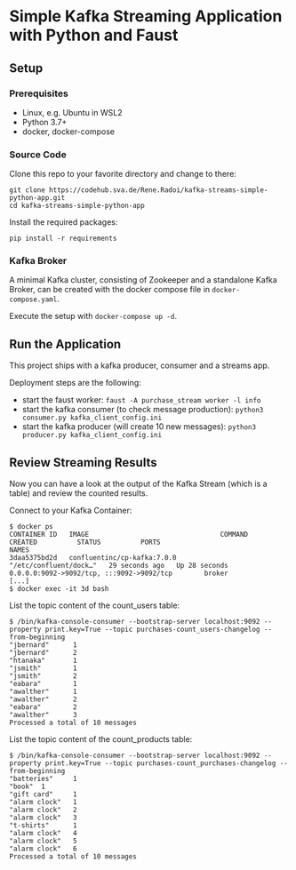 # Simple Kafka Streaming Application with Python and Faust

## Setup
### Prerequisites
- Linux, e.g. Ubuntu in WSL2
- Python 3.7+
- docker, docker-compose

### Source Code
Clone this repo to your favorite directory and change to there:
```
git clone https://codehub.sva.de/Rene.Radoi/kafka-streams-simple-python-app.git
cd kafka-streams-simple-python-app
```

Install the required packages:
```
pip install -r requirements
```

### Kafka Broker
A minimal Kafka cluster, consisting of Zookeeper and a standalone Kafka Broker, can be created with the docker compose 
file in `docker-compose.yaml`. 

Execute the setup with `docker-compose up -d`.

## Run the Application
This project ships with a kafka producer, consumer and a streams app.

Deployment steps are the following:
* start the faust worker: `faust -A purchase_stream worker -l info`
* start the kafka consumer (to check message production): `python3 consumer.py kafka_client_config.ini`
* start the kafka producer (will create 10 new messages): `python3 producer.py kafka_client_config.ini`

## Review Streaming Results
Now you can have a look at the output of the Kafka Stream (which is a table) and review the counted results.

Connect to your Kafka Container:
```
$ docker ps
CONTAINER ID   IMAGE                                 COMMAND                  CREATED          STATUS          PORTS                                            NAMES
3daa5375bd2d   confluentinc/cp-kafka:7.0.0           "/etc/confluent/dock…"   29 seconds ago   Up 28 seconds   0.0.0.0:9092->9092/tcp, :::9092->9092/tcp        broker
[...]
$ docker exec -it 3d bash
```

List the topic content of the count_users table:
```
$ /bin/kafka-console-consumer --bootstrap-server localhost:9092 --property print.key=True --topic purchases-count_users-changelog --from-beginning
"jbernard"      1
"jbernard"      2
"htanaka"       1
"jsmith"        1
"jsmith"        2
"eabara"        1
"awalther"      1
"awalther"      2
"eabara"        2
"awalther"      3
Processed a total of 10 messages
```

List the topic content of the count_products table:
```
$ /bin/kafka-console-consumer --bootstrap-server localhost:9092 --property print.key=True --topic purchases-count_purchases-changelog --from-beginning
"batteries"     1
"book"  1
"gift card"     1
"alarm clock"   1
"alarm clock"   2
"alarm clock"   3
"t-shirts"      1
"alarm clock"   4
"alarm clock"   5
"alarm clock"   6
Processed a total of 10 messages
```